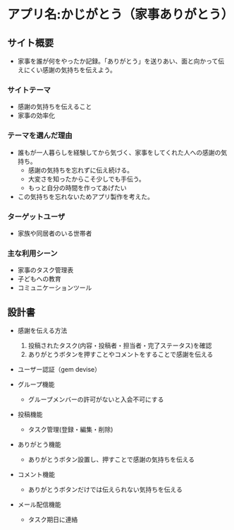 # アプリ名:かじがとう（家事ありがとう）

## サイト概要
- 家事を誰が何をやったか記録。「ありがとう」を送りあい、面と向かって伝えにくい感謝の気持ちを伝えよう。

### サイトテーマ
- 感謝の気持ちを伝えること
- 家事の効率化

### テーマを選んだ理由
- 誰もが一人暮らしを経験してから気づく、家事をしてくれた人への感謝の気持ち。
  - 感謝の気持ちを忘れずに伝え続ける。
  - 大変さを知ったからこそ少しでも手伝う。
  - もっと自分の時間を作ってあげたい
- この気持ちを忘れないためアプリ製作を考えた。

### ターゲットユーザ
- 家族や同居者のいる世帯者

### 主な利用シーン
- 家事のタスク管理表
- 子どもへの教育
- コミュニケーションツール

## 設計書
- 感謝を伝える方法
  1. 投稿されたタスク(内容・投稿者・担当者・完了ステータス)を確認
  2. ありがとうボタンを押すことやコメントをすることで感謝を伝える

- ユーザー認証（gem devise）
- グループ機能
  - グループメンバーの許可がないと入会不可にする
- 投稿機能
  - タスク管理(登録・編集・削除)
- ありがとう機能
  - ありがとうボタン設置し、押すことで感謝の気持ちを伝える
- コメント機能
  - ありがとうボタンだけでは伝えられない気持ちを伝える
- メール配信機能
  - タスク期日に連絡